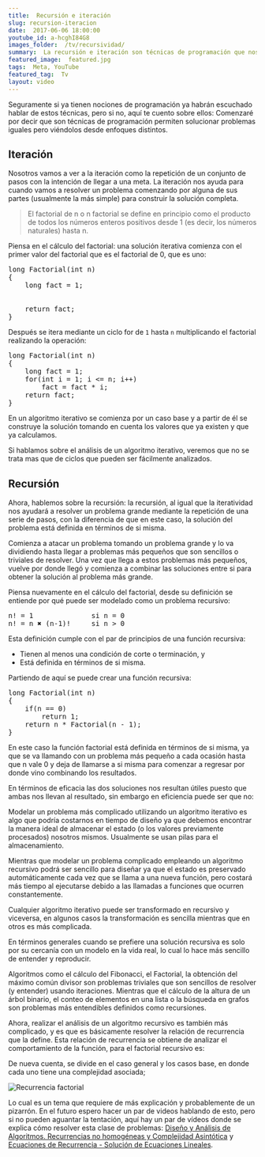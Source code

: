 ```yaml
---
title:  Recursión e iteración
slug: recursion-iteracion
date:  2017-06-06 18:00:00
youtube_id: a-hcghI84G8
images_folder:  /tv/recursividad/
summary:  La recursión e iteración son técnicas de programación que nos ayudan a resolver los mismos problemas mediante la repetición de operaciones pero atacándolos desde enfoques distintos.
featured_image:  featured.jpg
tags:  Meta, YouTube
featured_tag:  Tv
layout: video
---
```


Seguramente si ya tienen nociones de programación ya habrán escuchado hablar de estos técnicas, pero si no, aquí te cuento sobre ellos: Comenzaré por decir que son técnicas de programación permiten solucionar problemas iguales pero viéndolos desde enfoques distintos.

## Iteración  

Nosotros vamos a ver a la iteración como la repetición de un conjunto de pasos con la intención de llegar a una meta. La iteración nos ayuda para cuando vamos a resolver un problema comenzando por alguna de sus partes (usualmente la más simple) para construir la solución completa.

 > El factorial de n o n factorial se define en principio como el producto de todos los números enteros positivos desde 1 (es decir, los números naturales) hasta n. 

Piensa en el cálculo del factorial: una solución iterativa comienza con el primer valor del factorial que es el factorial de 0, que es uno:

<pre>
long Factorial(int n) 
{
	long fact = 1;


	return fact;
}
</pre>

Después se itera mediante un ciclo for de `1` hasta `n` multiplicando el factorial realizando la operación:

<pre>
long Factorial(int n) 
{
	long fact = 1;
	for(int i = 1; i <= n; i++)
		fact = fact * i; 
	return fact;
}
</pre>

En un algoritmo iterativo se comienza por un caso base y a partir de él se construye la solución tomando en cuenta los valores que ya existen y que ya calculamos.

Si hablamos sobre el análisis de un algoritmo iterativo, veremos que no se trata mas que de ciclos que pueden ser fácilmente analizados.

## Recursión 

Ahora, hablemos sobre la recursión: la recursión, al igual que la iteratividad nos ayudará a resolver un problema grande mediante la repetición de una serie de pasos, con la diferencia de que en este caso, la solución del problema está definida en términos de si misma.

Comienza a atacar un problema tomando un problema grande y lo va dividiendo hasta llegar a problemas más pequeños que son sencillos o triviales de resolver. Una vez que llega a estos problemas más pequeños, vuelve por donde llegó y comienza a combinar las soluciones entre si para obtener la solución al problema más grande.

Piensa nuevamente en el cálculo del factorial, desde su definición se entiende por qué puede ser modelado como un problema recursivo:

<pre>
n! = 1          	si n = 0  
n! = n ✖ (n-1)!  	si n > 0
</pre>

Esta definición cumple con el par de principios de una función recursiva:

- Tienen al menos una condición de corte o terminación, y 
- Está definida en términos de si misma.

Partiendo de aquí se puede crear una función recursiva:

<pre>
long Factorial(int n) 
{
	if(n == 0)
		return 1;
	return n * Factorial(n - 1);
}
</pre>

En este caso la función factorial está definida en términos de si misma, ya que se va llamando con un problema más pequeño a cada ocasión hasta que n vale 0 y deja de llamarse a si misma para comenzar a regresar por donde vino combinando los resultados.

En términos de eficacia las dos soluciones nos resultan útiles puesto que ambas nos llevan al resultado, sin embargo en eficiencia puede ser que no:

Modelar un problema más complicado utilizando un algoritmo iterativo es algo que podría costarnos en tiempo de diseño ya que debemos encontrar la manera ideal de almacenar el estado (o los valores previamente procesados) nosotros mismos. Usualmente se usan pilas para el almacenamiento.

Mientras que modelar un problema complicado empleando un algoritmo recursivo podrá ser sencillo para diseñar ya que el estado es preservado automáticamente cada vez que se llama a una nueva función, pero costará más tiempo al ejecutarse debido a las llamadas a funciones que ocurren constantemente.

Cualquier algoritmo iterativo puede ser transformado en recursivo y viceversa, en algunos casos la transformación es sencilla mientras que en otros es más complicada.

En términos generales cuando se prefiere una solución recursiva es solo por su cercanía con un modelo en la vida real, lo cual lo hace más sencillo de entender y reproducir.

Algoritmos como el cálculo del Fibonacci, el Factorial, la obtención del máximo común divisor son problemas triviales que son sencillos de resolver (y entender) usando iteraciones. Mientras que el cálculo de la altura de un árbol binario, el conteo de elementos en una lista o la búsqueda en grafos son problemas más entendibles definidos como recursiones.

Ahora, realizar el análisis de un algoritmo recursivo es también más complicado, y es que es básicamente resolver la relación de recurrencia que la define. Esta relación de recurrencia se obtiene de analizar el comportamiento de la función, para el factorial recursivo es:

De nueva cuenta, se divide en el caso general y los casos base, en donde cada uno tiene una complejidad asociada;

<img src="https://thatcsharpguy.github.io/postimages/tv/recursividad/factorial-recurrencia-sm.png" title="Recurrencia factorial" />

Lo cual es un tema que requiere de más explicación y probablemente de un pizarrón. En el futuro espero hacer un par de videos hablando de esto, pero si no pueden aguantar la tentación, aquí hay un par de vídeos donde se explica cómo resolver esta clase de problemas: <a href="https://www.youtube.com/watch?v=r5pL49qaHEA" target="_blank">Diseño y Análisis de Algoritmos. Recurrencias no homogéneas y Complejidad Asintótica</a> y <a href="https://www.youtube.com/watch?v=ywWg8bk6FLE" target="_blank">Ecuaciones de Recurrencia - Solución de Ecuaciones Lineales</a>. 